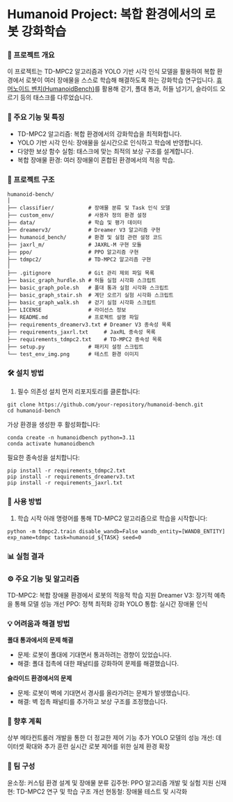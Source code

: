 # Humanoid Project: 복합 환경에서의 로봇 강화학습

### 📌 프로젝트 개요
이 프로젝트는 TD-MPC2 알고리즘과 YOLO 기반 시각 인식 모델을 활용하여 복합 환경에서 로봇이 여러 장애물을 스스로 학습해 해결하도록 하는 강화학습 연구입니다.
[휴머노이드 벤치(HumanoidBench)](https://github.com/carlosferrazza/humanoid-bench)를 활용해 걷기, 폴대 통과, 허들 넘기기, 슬라이드 오르기 등의 태스크를 다루었습니다.

### 🚀 주요 기능 및 특징
* TD-MPC2 알고리즘: 복합 환경에서의 강화학습을 최적화합니다.
* YOLO 기반 시각 인식: 장애물을 실시간으로 인식하고 학습에 반영합니다.
* 다양한 보상 함수 실험: 태스크에 맞는 최적의 보상 구조를 설계합니다.
* 복합 장애물 환경: 여러 장애물이 혼합된 환경에서의 적응 학습.

### 📂 프로젝트 구조
```
humanoid-bench/
│
├── classifier/           # 장애물 분류 및 Task 인식 모델
├── custom_env/           # 사용자 정의 환경 설정
├── data/                 # 학습 및 평가 데이터
├── dreamerv3/            # Dreamer V3 알고리즘 구현
├── humanoid_bench/       # 환경 및 실험 관련 설정 코드
├── jaxrl_m/              # JAXRL-M 구현 모듈
├── ppo/                  # PPO 알고리즘 구현
├── tdmpc2/               # TD-MPC2 알고리즘 구현
│
├── .gitignore            # Git 관리 제외 파일 목록
├── basic_graph_hurdle.sh # 허들 실험 시각화 스크립트
├── basic_graph_pole.sh   # 폴대 통과 실험 시각화 스크립트
├── basic_graph_stair.sh  # 계단 오르기 실험 시각화 스크립트
├── basic_graph_walk.sh   # 걷기 실험 시각화 스크립트
├── LICENSE               # 라이선스 정보
├── README.md             # 프로젝트 설명 파일
├── requirements_dreamerv3.txt # Dreamer V3 종속성 목록
├── requirements_jaxrl.txt     # JaxRL 종속성 목록
├── requirements_tdmpc2.txt    # TD-MPC2 종속성 목록
├── setup.py              # 패키지 설정 스크립트
└── test_env_img.png      # 테스트 환경 이미지
```

### 🛠️ 설치 방법
1. 필수 의존성 설치
먼저 리포지토리를 클론합니다:
```
git clone https://github.com/your-repository/humanoid-bench.git
cd humanoid-bench
```

가상 환경을 생성한 후 활성화합니다:
```
conda create -n humanoidbench python=3.11
conda activate humanoidbench
```

필요한 종속성을 설치합니다:

```
pip install -r requirements_tdmpc2.txt
pip install -r requirements_dreamerv3.txt
pip install -r requirements_jaxrl.txt
```

### 🚀 사용 방법
1. 학습 시작
아래 명령어를 통해 TD-MPC2 알고리즘으로 학습을 시작합니다:

```
python -m tdmpc2.train disable_wandb=False wandb_entity=[WANDB_ENTITY] exp_name=tdmpc task=humanoid_${TASK} seed=0
```

### 📊 실험 결과

### ⚙️ 주요 기능 및 알고리즘

TD-MPC2: 복합 장애물 환경에서 로봇의 적응적 학습 지원
Dreamer V3: 장기적 예측을 통해 모델 성능 개선
PPO: 정책 최적화 강화
YOLO 통합: 실시간 장애물 인식

### 💡 어려움과 해결 방법
**폴대 통과에서의 문제 해결**
* 문제: 로봇이 폴대에 기대면서 통과하려는 경향이 있었습니다.
* 해결: 폴대 접촉에 대한 패널티를 강화하여 문제를 해결했습니다.

**슬라이드 환경에서의 문제**
* 문제: 로봇이 벽에 기대면서 경사를 올라가려는 문제가 발생했습니다.
* 해결: 벽 접촉 패널티를 추가하고 보상 구조를 조정했습니다.


### 📅 향후 계획

상부 메타컨트롤러 개발을 통한 더 정교한 제어 기능 추가
YOLO 모델의 성능 개선: 데이터셋 확대와 추가 훈련
실시간 로봇 제어를 위한 실제 환경 확장

### 👥 팀 구성
윤소정: 커스텀 환경 설계 및 장애물 분류
김주현: PPO 알고리즘 개발 및 실험 지원
신재현: TD-MPC2 연구 및 학습 구조 개선
현동철: 장애물 테스트 및 시각화